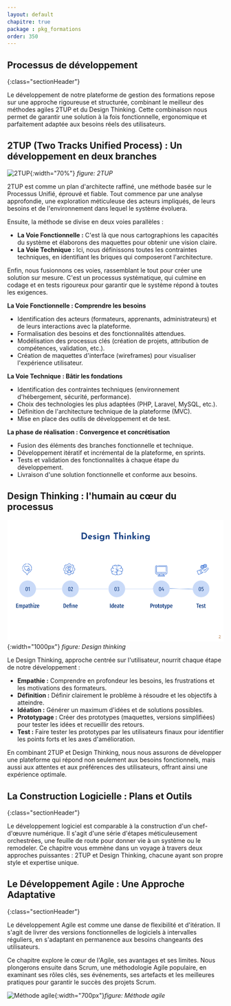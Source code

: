```yaml
---
layout: default
chapitre: true
package : pkg_formations
order: 350
---
```


## Processus de développement
{:class="sectionHeader"}

<!-- note -->

Le développement de notre plateforme de gestion des formations repose sur une approche rigoureuse et structurée, combinant le meilleur des méthodes agiles 2TUP et du Design Thinking. Cette combinaison nous permet de garantir une solution à la fois fonctionnelle, ergonomique et parfaitement adaptée aux besoins réels des utilisateurs. 

<!-- new slide -->

## 2TUP (Two Tracks Unified Process) : Un développement en deux branches

![2TUP](/soli-lms/pkg_formations/developpement-agile/images/2TUP.png){:width="70%"}
*figure: 2TUP*
       
<!-- note -->

2TUP est comme un plan d'architecte raffiné, une méthode basée sur le Processus Unifié, éprouvé et fiable. Tout commence par une analyse approfondie, une exploration méticuleuse des acteurs impliqués, de leurs besoins et de l'environnement dans lequel le système évoluera. 

Ensuite, la méthode se divise en deux voies parallèles : 

   - **La Voie Fonctionnelle :** C'est là que nous cartographions les capacités du système et élaborons des maquettes pour obtenir une vision claire. 
   - **La Voie Technique :**  Ici, nous définissons toutes les contraintes techniques, en identifiant les briques qui composeront l'architecture. 

Enfin, nous fusionnons ces voies, rassemblant le tout pour créer une solution sur mesure. C'est un processus systématique, qui culmine en codage et en tests rigoureux pour garantir que le système répond à toutes les exigences.  

**La Voie Fonctionnelle : Comprendre les besoins**

- Identification des acteurs (formateurs, apprenants, administrateurs) et de leurs interactions avec la plateforme.
- Formalisation des besoins et des fonctionnalités attendues.
- Modélisation des processus clés (création de projets, attribution de compétences,  validation,  etc.).
-  Création de maquettes d'interface (wireframes) pour visualiser l'expérience utilisateur.

**La Voie Technique : Bâtir les fondations** 

- Identification des contraintes techniques (environnement d'hébergement, sécurité,  performance).
- Choix des technologies les plus adaptées  (PHP, Laravel, MySQL,  etc.).
-  Définition de l'architecture technique de la plateforme (MVC).
-  Mise en place des outils de développement et de test. 

**La phase de réalisation : Convergence et concrétisation**

-  Fusion des éléments des branches fonctionnelle et technique.
-  Développement itératif et incrémental de la plateforme, en sprints.
-  Tests et validation des fonctionnalités à chaque étape du développement.
-  Livraison d'une solution fonctionnelle et conforme aux besoins.

<!-- new slide -->

## Design Thinking : l'humain au cœur du processus

![Design thinking](./images/design-thinking.png){:width="1000px"}
_figure: Design thinking_

<!-- note -->

Le Design Thinking,  approche centrée sur l'utilisateur,  nourrit chaque étape de notre développement :

- **Empathie :**  Comprendre en profondeur les besoins, les frustrations et les motivations des formateurs.
- **Définition :**  Définir clairement le problème à résoudre et les objectifs à atteindre.
- **Idéation :**  Générer un maximum d'idées et de solutions possibles. 
- **Prototypage :**  Créer des prototypes (maquettes,  versions simplifiées) pour tester les idées et recueillir des retours. 
- **Test :**  Faire tester les prototypes par les utilisateurs finaux pour identifier les points forts et les axes d'amélioration. 

En combinant 2TUP et Design Thinking,  nous nous assurons de développer une plateforme  qui répond  non seulement  aux besoins fonctionnels,  mais aussi aux attentes et aux préférences des utilisateurs,  offrant ainsi une expérience optimale. 

<!-- new slide -->

## La Construction Logicielle : Plans et Outils
{:class="sectionHeader"}

<!-- note -->

Le développement logiciel est comparable à la construction d'un chef-d'œuvre numérique. Il s'agit d'une série d'étapes méticuleusement orchestrées, une feuille de route pour donner vie à un système ou le remodeler. Ce chapitre vous emmène dans un voyage à travers deux approches puissantes : 2TUP et Design Thinking, chacune ayant son propre style et expertise unique.


<!-- new slide -->

## Le Développement Agile : Une Approche Adaptative

{:class="sectionHeader"}

<!-- note -->

Le développement Agile est comme une danse de flexibilité et d'itération.  Il s'agit de livrer des versions fonctionnelles de logiciels à intervalles réguliers, en s'adaptant en permanence aux besoins changeants des utilisateurs.

Ce chapitre explore le cœur de l'Agile, ses avantages et ses limites. Nous plongerons ensuite dans Scrum, une méthodologie Agile populaire, en examinant ses rôles clés, ses événements, ses artefacts et les meilleures pratiques pour garantir le succès des projets Scrum.


![Méthode agile](/soli-lms/pkg_formations/developpement-agile/images/Scrum.png){:width="700px"}*figure: Méthode agile*

<!-- new slide -->